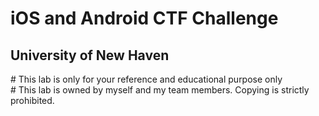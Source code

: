 # iOS and Android CTF Challenge
<h2>University of New Haven</h2>
# This lab is only for your reference and educational purpose only<br>
# This lab is owned by myself and my team members. Copying is strictly prohibited.

